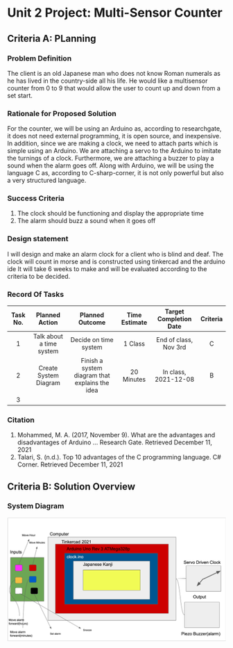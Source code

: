 # Unit 2 Project: Multi-Sensor Counter

## Criteria A: PLanning

### Problem Definition
The client is an old Japanese man who does not know Roman numerals as he has lived in the country-side all his life. He would like a multisensor counter from 0 to 9 that would allow the user to count up and down from a set start.

### Rationale for Proposed Solution
For the counter, we will be using an Arduino as, according to researchgate, it does not need external programming, it is open source, and inexpensive. In addition, since we are making a clock, we need to attach parts which is simple using an Arduino. We are attaching a servo to the Arduino to imitate the turnings of a clock. Furthermore, we are attaching a buzzer to play a sound when the alarm goes off. Along with Arduino, we will be using the language C as, according to C-sharp-corner, it is not only powerful but also a very structured language.

### Success Criteria
1. The clock should be functioning and display the appropriate time
2. The alarm should buzz a sound when it goes off

### Design statement
I will design and make an alarm clock for a client who is blind and deaf. The clock will count in morse and is constructed using tinkercad and the arduino ide It will take 6 weeks to make and will be evaluated according to the criteria to be decided.

### Record Of Tasks

| Task No. |      Planned Action      |                 Planned Outcome                 | Time Estimate | Target Completion Date | Criteria |
|:--------:|:------------------------:|:-----------------------------------------------:|:-------------:|:----------------------:|:--------:|
|     1    | Talk about a time system |              Decide on time system              |    1 Class    |  End of class, Nov 3rd |     C    |
|     2    |   Create System Diagram  | Finish a system diagram  that explains the idea |   20 Minutes  |  In class, 2021-12-08  |     B    |
|     3    |                          |                                                 |               |                        |          |

### Citation
1. Mohammed, M. A. (2017, November 9). What are the advantages and disadvantages of Arduino ... Research Gate. Retrieved December 11, 2021
2. Talari, S. (n.d.). Top 10 advantages of the C programming language. C# Corner. Retrieved December 11, 2021

## Criteria B: Solution Overview

### System Diagram
![](system_diagram1.png)
